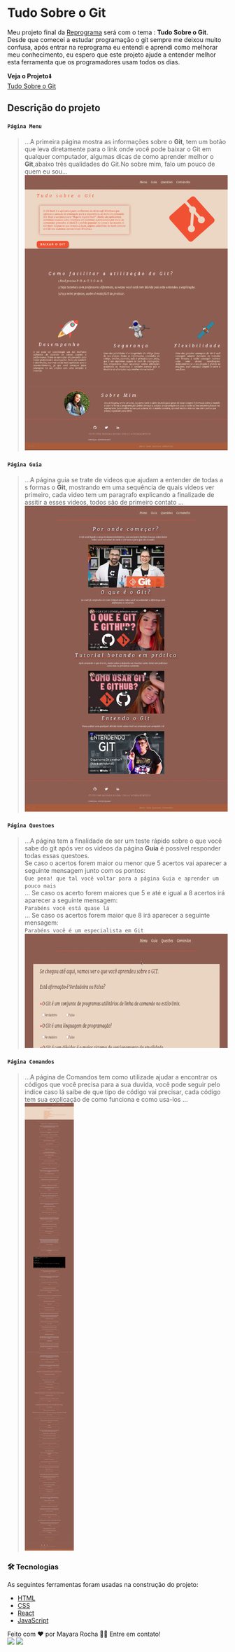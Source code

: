 # Tudo Sobre o Git
Meu projeto final da [Reprograma](https://www.reprograma.com.br/) será com o tema : **Tudo Sobre o Git**.<br> Desde que comecei a estudar programação o git sempre me deixou muito confusa, após entrar na reprograma eu entendi e aprendi como melhorar meu conhecimento, eu espero que este projeto ajude a entender melhor esta ferramenta que os programadores usam todos os dias.<br/>


**Veja o Projeto**⬇️<br/>
[Tudo Sobre o Git](https://tudo-sobre-git.netlify.app/)
## Descrição do projeto
 #### `Página Menu`
 > ...A primeira  página mostra as informações sobre o **Git**, tem um botão que leva diretamente para o link onde você pode baixar o Git em qualquer computador, algumas dicas de como aprender melhor o **Git**,abaixo três qualidades do Git.No sobre mim, falo um pouco de quem eu sou...
![imagem da pagina de menu](./src/assets/paginamenu.png) 

#### `Página Guia`
>...A página guia se trate de videos que ajudam a entender de todas a s formas o **Git**, mostrando em uma sequência de quais videos ver primeiro, cada video tem um paragrafo explicando a finalizade de assitir a esses videos, todos são de primeiro contato ...
![imagem da pagina de Guia](./src/assets/paginaguia.png) 
#### `Página Questoes`
>...A página tem a finalidade de ser um teste rápido sobre o que você sabe do git após ver os videos da página **Guia** é possível responder todas essas questoes. <br/> Se caso o acertos forem maior ou menor que 5 acertos vai aparecer a seguinte mensagem junto com os pontos:<br/>
`Que pena! que tal você voltar para a página Guia e aprender um pouco mais`<br/>
>... Se caso os acerto forem maiores que 5 e até e igual a 8 acertos irá aparecer a seguinte mensagem:<br/>
`Parabéns você está quase lá`<br/>
>... Se caso os acertos forem maior que 8 irá aparecer a seguinte mensagem:<br/>
`Parabéns você é um especialista em Git`<br/>
![videos de como as perguntas devem ser respondidas](./src/assets/paginaquestoes.gif) 

#### `Página Comandos`
>...A página de Comandos tem como utilizade ajudar a encontrar os códigos que você precisa para a sua duvida, você pode seguir pelo indice caso lá saibe de que tipo de código vai precisar, cada código tem sua explicação de como funciona e como usa-los ...
![imagem da pagina de Guia](./src/assets/paginacomandos.png) 


### 🛠 Tecnologias

As seguintes ferramentas foram usadas na construção do projeto:

- [HTML](https://www.w3schools.com/html/)
- [CSS](https://www.w3schools.com/cssref/)
- [React](https://pt-br.reactjs.org/)
- [JavaScript](https://developer.mozilla.org/pt-BR/docs/Web/JavaScript)

Feito com ❤️ por Mayara Rocha 👋🏽 Entre em contato!
<br>
<a href="https://www.linkedin.com/in/mayaraaraujorocha/" target="_blank"><img src="https://img.shields.io/badge/-LinkedIn-%230077B5?style=for-the-badge&logo=linkedin&logoColor=white" target="_blank"></a> 
  <a href="https://twitter.com/MayaraARochaaa" target="_blank"><img src="https://img.shields.io/badge/Twitter-1DA1F2?style=for-the-badge&logo=twitter&logoColor=white" target="_blank"></a> 
